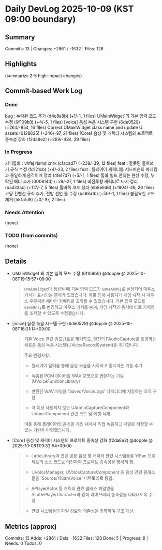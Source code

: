 ﻿# Daily DevLog 2025-10-09 (KST 09:00 boundary)

## Summary
Commits: 13 | Changes: +2861 / -1632 | Files: 128

## Highlights
(summarize 2-5 high-impact changes)

## Commit-based Work Log
### Done
bug : 누락된 코드 추가 (d4e8a8b) (+1/-1, 1 files)
UMainWidget`의 기본 입력 모드 수정 (6f109b0) (+4/-5, 1 files)
[voice] 음성 녹음 시스템 구현 (6de0529) (+264/-854, 16 files)
Correct UMainWidget class name and update UI assets (6128825) (+246/-97, 21 files)
[Core] 음성 및 캐릭터 시스템의 프로젝트 종속성 강화 (f2da8e2) (+299/-434, 39 files)

### In Progress
커피툴바 : vhfej rlsmd cnrk (c1acad7) (+239/-39, 12 files)
feat : 잘못된 들여쓰기 규칙 수정 (fd121cb) (+4/-23, 2 files)
feat : 플레이어 캐릭터를 서드퍼슨의 마네킹과 동일하게 움직이게 정리 (4fe17d7) (+5/-1, 1 files)
툴바 빌드 안되는 현상 수정, 누락된 헤더 추가 (300814d) (+28/-27, 1 files)
비전투형 캐릭터로 다시 정리 (bad32ac) (+117/-7, 5 files)
툴바쪽 코드 정리 (eb8e6d6) (+1604/-46, 26 files)
코딩 컨벤션 규칙 추가, 전방 선언 룰 수정 (bc98a1b) (+50/-1, 1 files)
불필요한 코드 제거 (551a1d8) (+0/-97, 2 files)

### Needs Attention
(none)

### TODO (from commits)
(none)

## Details
- UMainWidget`의 기본 입력 모드 수정 (6f109b0) @dopple @ 2025-10-08T19:15:57+09:00
  > `UMainWidget`이 생성될 때 기본 입력 모드가 `GameAndUI`로 설정되어 마우스 커서가 표시되는 문제가 있었습니다. 이로 인해 사용자가 게임 시작 시 마우스 우클릭을 해야만 카메라를 조작할 수 있었습니다.
  > 기본 입력 모드를 `GameOnly`로 변경하고 마우스 커서를 숨겨, 게임 시작과 동시에 바로 카메라를 조작할 수 있도록 수정했습니다.

- [voice] 음성 녹음 시스템 구현 (6de0529) @dopple @ 2025-10-08T16:31:14+09:00
  > 기존 Voice 관련 컴포넌트를 제거하고, 엔진의 FAudioCapture를 활용하는 새로운 음성 녹음 시스템(UVoiceRecordSystem)을 추가합니다.
  > 
  > 주요 변경사항:
  > 
  > - 플레이어 입력을 통해 음성 녹음을 시작하고 중지하는 기능 추가
  > 
  > - 녹음된 PCM 데이터를 WAV 포맷으로 변환하는 기능 (UVoiceFunctionLibrary)
  > 
  > - 변환된 WAV 파일을 'Saved/VoiceLogs' 디렉터리에 저장하는 로직 구현
  > 
  > - 더 이상 사용되지 않는 UAudioCaptureComponent와 UVoiceComponent 관련 코드 및 에셋 삭제
  > 
  > 이를 통해 플레이어의 음성을 게임 내에서 직접 녹음하고 파일로 저장할 수 있는 기반을 마련했습니다.

- [Core] 음성 및 캐릭터 시스템의 프로젝트 종속성 강화 (f2da8e2) @dopple @ 2025-10-08T09:32:54+09:00
  > - LatteLibrary에 있던 공용 음성 및 캐릭터 관련 시스템들을 YiSan 프로젝트의 소스 코드로 이전하여 프로젝트 종속성을 명확히 함.
  > 
  > - UVoiceManager, UVoiceCaptureComponent 등 음성 관련 클래스들을 'Source/YiSan/Voice' 디렉토리로 통합.
  > 
  > - APlayerActor 등 캐릭터 관련 클래스 파일명을 ALattePlayerCharacter와 같이 라이브러리 종속성을 나타내도록 수정.
  > 
  > - 관련 시스템들의 파일 경로와 의존성을 정리하여 구조 개선.


## Metrics (approx)
Commits: 13
Adds: +2861 / Dels: -1632
Files: 128
Done: 5 | Progress: 8 | Needs: 0
Todos: 0

